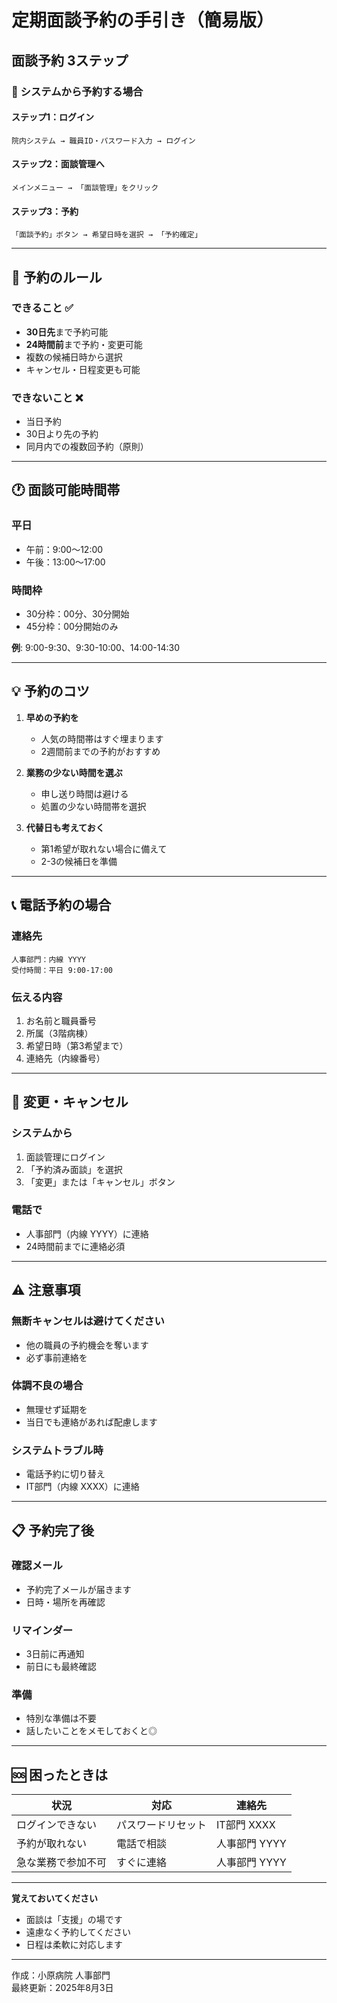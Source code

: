 # 定期面談予約の手引き（簡易版）

## 面談予約 3ステップ

### 📱 システムから予約する場合

#### ステップ1：ログイン
```
院内システム → 職員ID・パスワード入力 → ログイン
```

#### ステップ2：面談管理へ
```
メインメニュー → 「面談管理」をクリック
```

#### ステップ3：予約
```
「面談予約」ボタン → 希望日時を選択 → 「予約確定」
```

---

## 📅 予約のルール

### できること ✅
- **30日先**まで予約可能
- **24時間前**まで予約・変更可能
- 複数の候補日時から選択
- キャンセル・日程変更も可能

### できないこと ❌
- 当日予約
- 30日より先の予約
- 同月内での複数回予約（原則）

---

## 🕐 面談可能時間帯

### 平日
- 午前：9:00～12:00
- 午後：13:00～17:00

### 時間枠
- 30分枠：00分、30分開始
- 45分枠：00分開始のみ

**例**: 9:00-9:30、9:30-10:00、14:00-14:30

---

## 💡 予約のコツ

1. **早めの予約を**
   - 人気の時間帯はすぐ埋まります
   - 2週間前までの予約がおすすめ

2. **業務の少ない時間を選ぶ**
   - 申し送り時間は避ける
   - 処置の少ない時間帯を選択

3. **代替日も考えておく**
   - 第1希望が取れない場合に備えて
   - 2-3の候補日を準備

---

## 📞 電話予約の場合

### 連絡先
```
人事部門：内線 YYYY
受付時間：平日 9:00-17:00
```

### 伝える内容
1. お名前と職員番号
2. 所属（3階病棟）
3. 希望日時（第3希望まで）
4. 連絡先（内線番号）

---

## 🔄 変更・キャンセル

### システムから
1. 面談管理にログイン
2. 「予約済み面談」を選択
3. 「変更」または「キャンセル」ボタン

### 電話で
- 人事部門（内線 YYYY）に連絡
- 24時間前までに連絡必須

---

## ⚠️ 注意事項

### 無断キャンセルは避けてください
- 他の職員の予約機会を奪います
- 必ず事前連絡を

### 体調不良の場合
- 無理せず延期を
- 当日でも連絡があれば配慮します

### システムトラブル時
- 電話予約に切り替え
- IT部門（内線 XXXX）に連絡

---

## 📋 予約完了後

### 確認メール
- 予約完了メールが届きます
- 日時・場所を再確認

### リマインダー
- 3日前に再通知
- 前日にも最終確認

### 準備
- 特別な準備は不要
- 話したいことをメモしておくと◎

---

## 🆘 困ったときは

| 状況 | 対応 | 連絡先 |
|------|------|--------|
| ログインできない | パスワードリセット | IT部門 XXXX |
| 予約が取れない | 電話で相談 | 人事部門 YYYY |
| 急な業務で参加不可 | すぐに連絡 | 人事部門 YYYY |

---

**覚えておいてください**
- 面談は「支援」の場です
- 遠慮なく予約してください
- 日程は柔軟に対応します

---

作成：小原病院 人事部門  
最終更新：2025年8月3日